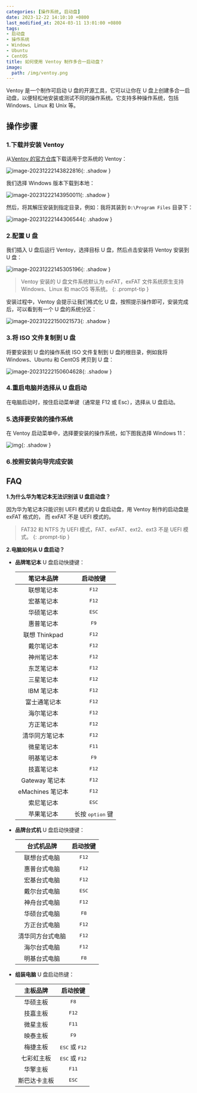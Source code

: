 ```yaml
---
categories: [操作系统, 启动盘]
date: 2023-12-22 14:10:10 +0800
last_modified_at: 2024-03-11 13:01:00 +0800
tags:
- 启动盘
- 操作系统
- Windows
- Ubuntu
- CentOS
title: 如何使用 Ventoy 制作多合一启动盘？
image:
  path: /img/ventoy.png
---
```


Ventoy 是一个制作可启动 U 盘的开源工具，它可以让你在 U 盘上创建多合一启动盘，以便轻松地安装或测试不同的操作系统。它支持多种操作系统，包括 Windows、Linux 和 Unix 等。

## 操作步骤

### 1.下载并安装 Ventoy

从[Ventoy 的官方仓库](https://github.com/ventoy/Ventoy)下载适用于您系统的 Ventoy：

![image-20231222143822816](/img/image-20231222143822816.png){: .shadow }

我们选择 Windows 版本下载到本地：

![image-20231222143950011](/img/image-20231222143950011.png){: .shadow }

然后，将其解压安装到指定目录，例如：我将其装到 `D:\Program Files` 目录下：

![image-20231222144306544](/img/image-20231222144306544.png){: .shadow }

### 2.配置 U 盘

我们插入 U 盘后运行 Ventoy，选择目标 U 盘，然后点击<kbd>安装</kbd>将 Ventoy 安装到 U 盘：

  ![image-20231222145305196](/img/image-20231222145305196.png){: .shadow }

> Ventoy 安装的 U 盘文件系统默认为 exFAT，exFAT 文件系统原生支持 Windows、Linux 和 macOS 等系统。
{: .prompt-tip }

安装过程中，Ventoy 会提示让我们格式化 U 盘，按照提示操作即可，安装完成后，可以看到有一个 U 盘的系统分区：

![image-20231222150021573](/img/image-20231222150021573.png){: .shadow }

### 3.将 ISO 文件复制到 U 盘

将要安装到 U 盘的操作系统 ISO 文件复制到 U 盘的根目录，例如我将 Windows、Ubuntu 和 CentOS 拷贝到 U 盘：

![image-20231222150604628](/img/image-20231222150604628.png){: .shadow }

### 4.重启电脑并选择从 U 盘启动

在电脑启动时，按住启动菜单键（通常是 F12 或 Esc），选择从 U 盘启动。

### 5.选择要安装的操作系统

在 Ventoy 启动菜单中，选择要安装的操作系统，如下图我选择 Windows 11：

![img](/img/screen_uefi_cn.png){: .shadow }

### 6.按照安装向导完成安装

## FAQ

**1.为什么华为笔记本无法识别该 U 盘启动盘？**

因为华为笔记本只能识别 UEFI 模式的 U 盘启动盘，用 Ventoy 制作的启动盘是 exFAT 格式的， 而 exFAT 不是 UEFI 模式的。

> FAT32 和 NTFS 为 UEFI 模式，FAT、exFAT、ext2、ext3 不是 UEFI 模式。
{: .prompt-tip }

**2.电脑如何从 U 盘启动？**

- **品牌笔记本** U 盘启动快捷键：

  | 笔记本品牌       | 启动按键       |
  | :---------------: | :-------------: |
  | 联想笔记本       | <kbd>F12</kbd>            |
  | 宏基笔记本       | <kbd>F12</kbd>            |
  | 华硕笔记本       | <kbd>ESC</kbd>            |
  | 惠普笔记本       | <kbd>F9</kbd>              |
  | 联想 Thinkpad    | <kbd>F12</kbd>            |
  | 戴尔笔记本       | <kbd>F12</kbd>            |
  | 神州笔记本       | <kbd>F12</kbd>            |
  | 东芝笔记本       | <kbd>F12</kbd>            |
  | 三星笔记本       | <kbd>F12</kbd>            |
  | IBM 笔记本       | <kbd>F12</kbd>            |
  | 富士通笔记本     | <kbd>F12</kbd>            |
  | 海尔笔记本       | <kbd>F12</kbd>            |
  | 方正笔记本       | <kbd>F12</kbd>            |
  | 清华同方笔记本   | <kbd>F12</kbd>            |
  | 微星笔记本       | <kbd>F11</kbd>            |
  | 明基笔记本       | <kbd>F9</kbd>             |
  | 技嘉笔记本       | <kbd>F12</kbd>            |
  | Gateway 笔记本   | <kbd>F12</kbd>            |
  | eMachines 笔记本 | <kbd>F12</kbd>            |
  | 索尼笔记本       | <kbd>ESC</kbd>            |
  | 苹果笔记本       | 长按 <kbd>option</kbd> 键 |

- **品牌台式机** U 盘启动快捷键：

  | 台式机品牌       | 启动按键 |
  | :-------------: | :-----: |
  | 联想台式电脑     | <kbd>F12</kbd>      |
  | 惠普台式电脑     | <kbd>F12</kbd>      |
  | 宏基台式电脑     | <kbd>F12</kbd>      |
  | 戴尔台式电脑     | <kbd>ESC</kbd>      |
  | 神舟台式电脑     | <kbd>F12</kbd>      |
  | 华硕台式电脑     | <kbd>F8</kbd>       |
  | 方正台式电脑     | <kbd>F12</kbd>      |
  | 清华同方台式电脑 | <kbd>F12</kbd>      |
  | 海尔台式电脑     | <kbd>F12</kbd>      |
  | 明基台式电脑     | <kbd>F8</kbd>       |

- **组装电脑** U 盘启动热键：

  | 主板品牌     | 启动按键   |
  | :---------: | :--------: |
  | 华硕主板     | <kbd>F8</kbd>         |
  | 技嘉主板     | <kbd>F12</kbd>        |
  | 微星主板     | <kbd>F11</kbd>        |
  | 映泰主板     | <kbd>F9</kbd>         |
  | 梅捷主板     | <kbd>ESC</kbd> 或 <kbd>F12</kbd> |
  | 七彩虹主板   | <kbd>ESC</kbd> 或 <kbd>F12</kbd> |
  | 华擎主板     | <kbd>F11</kbd>        |
  | 斯巴达卡主板 | <kbd>ESC</kbd>        |
